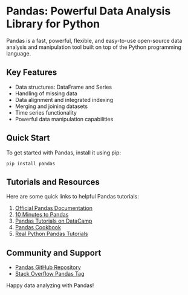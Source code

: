 # Pandas: Powerful Data Analysis Library for Python

Pandas is a fast, powerful, flexible, and easy-to-use open-source data analysis and manipulation tool built on top of the Python programming language.

## Key Features

- Data structures: DataFrame and Series
- Handling of missing data
- Data alignment and integrated indexing
- Merging and joining datasets
- Time series functionality
- Powerful data manipulation capabilities

## Quick Start

To get started with Pandas, install it using pip:

```
pip install pandas
```

## Tutorials and Resources

Here are some quick links to helpful Pandas tutorials:

1. [Official Pandas Documentation](https://pandas.pydata.org/docs/)
2. [10 Minutes to Pandas](https://pandas.pydata.org/docs/user_guide/10min.html)
3. [Pandas Tutorials on DataCamp](https://www.datacamp.com/courses/topics/pandas)
4. [Pandas Cookbook](https://pandas.pydata.org/pandas-docs/stable/user_guide/cookbook.html)
5. [Real Python Pandas Tutorials](https://realpython.com/learning-paths/pandas-data-science/)

## Community and Support

- [Pandas GitHub Repository](https://github.com/pandas-dev/pandas)
- [Stack Overflow Pandas Tag](https://stackoverflow.com/questions/tagged/pandas)

Happy data analyzing with Pandas!